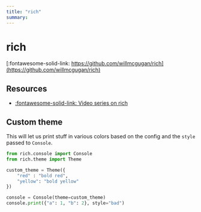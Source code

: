 ```yaml
---
title: "rich"
summary:
---
```


rich
===

[:fontawesome-solid-link: https://github.com/willmcgugan/rich](https://github.com/willmcgugan/rich)

Resources
---

- [:fontawesome-solid-link: Video series on rich](https://calmcode.io/rich/introduction.html)

Custom theme
---

This will let us print stuff in various colors based on the config and the `style` passed to `Console`.

```python
from rich.console import Console
from rich.theme import Theme

custom_theme = Theme({
    "red" : "bold red",
    "yellow": "bold yellow"
})

console = Console(theme=custom_theme)
console.print({"a": 1, "b": 2}, style="bad")
```
